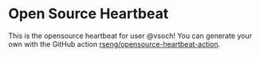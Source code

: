 # Open Source Heartbeat

This is the opensource heartbeat for user @vsoch!  You can generate
your own with the GitHub action [rseng/opensource-heartbeat-action](https://github.com/rseng/opensource-heartbeat-action).
